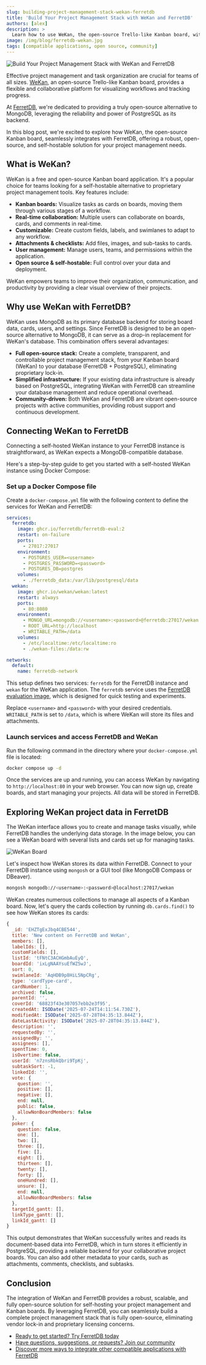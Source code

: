```yaml
---
slug: building-project-management-stack-wekan-ferretdb
title: 'Build Your Project Management Stack with WeKan and FerretDB'
authors: [alex]
description: >
  Learn how to use WeKan, the open-source Trello-like Kanban board, with FerretDB, leveraging a reliable PostgreSQL-backed database for your project data.
image: /img/blog/ferretdb-wekan.jpg
tags: [compatible applications, open source, community]
---
```


![Build Your Project Management Stack with WeKan and FerretDB](/img/blog/ferretdb-wekan.jpg)

Effective project management and task organization are crucial for teams of all sizes.
[WeKan](https://wekan.fi/), an open-source Trello-like Kanban board, provides a flexible and collaborative platform for visualizing workflows and tracking progress.

<!--truncate-->

At [FerretDB](https://www.ferretdb.com/), we're dedicated to providing a truly open-source alternative to MongoDB, leveraging the reliability and power of PostgreSQL as its backend.

In this blog post, we're excited to explore how WeKan, the open-source Kanban board, seamlessly integrates with FerretDB, offering a robust, open-source, and self-hostable solution for your project management needs.

## What is WeKan?

WeKan is a free and open-source Kanban board application.
It's a popular choice for teams looking for a self-hostable alternative to proprietary project management tools.
Key features include:

- **Kanban boards:** Visualize tasks as cards on boards, moving them through various stages of a workflow.
- **Real-time collaboration:** Multiple users can collaborate on boards, cards, and comments in real-time.
- **Customizable:** Create custom fields, labels, and swimlanes to adapt to any workflow.
- **Attachments & checklists:** Add files, images, and sub-tasks to cards.
- **User management:** Manage users, teams, and permissions within the application.
- **Open source & self-hostable:** Full control over your data and deployment.

WeKan empowers teams to improve their organization, communication, and productivity by providing a clear visual overview of their projects.

## Why use WeKan with FerretDB?

WeKan uses MongoDB as its primary database backend for storing board data, cards, users, and settings.
Since FerretDB is designed to be an open-source alternative to MongoDB, it can serve as a drop-in replacement for WeKan's database.
This combination offers several advantages:

- **Full open-source stack:** Create a complete, transparent, and controllable project management stack, from your Kanban board (WeKan) to your database (FerretDB + PostgreSQL), eliminating proprietary lock-in.
- **Simplified infrastructure:** If your existing data infrastructure is already based on PostgreSQL, integrating WeKan with FerretDB can streamline your database management and reduce operational overhead.
- **Community-driven:** Both WeKan and FerretDB are vibrant open-source projects with active communities, providing robust support and continuous development.

## Connecting WeKan to FerretDB

Connecting a self-hosted WeKan instance to your FerretDB instance is straightforward, as WeKan expects a MongoDB-compatible database.

Here's a step-by-step guide to get you started with a self-hosted WeKan instance using Docker Compose:

### Set up a Docker Compose file

Create a `docker-compose.yml` file with the following content to define the services for WeKan and FerretDB:

```yaml
services:
  ferretdb:
    image: ghcr.io/ferretdb/ferretdb-eval:2
    restart: on-failure
    ports:
      - 27017:27017
    environment:
      - POSTGRES_USER=<username>
      - POSTGRES_PASSWORD=<password>
      - POSTGRES_DB=postgres
    volumes:
      - ./ferretdb_data:/var/lib/postgresql/data
  wekan:
    image: ghcr.io/wekan/wekan:latest
    restart: always
    ports:
      - 80:8080
    environment:
      - MONGO_URL=mongodb://<username>:<password>@ferretdb:27017/wekan
      - ROOT_URL=http://localhost
      - WRITABLE_PATH=/data
    volumes:
      - /etc/localtime:/etc/localtime:ro
      - ./wekan-files:/data:rw

networks:
  default:
    name: ferretdb-network
```

This setup defines two services: `ferretdb` for the FerretDB instance and `wekan` for the WeKan application.
The `ferretdb` service uses the [FerretDB evaluation image](https://docs.ferretdb.io/installation/evaluation/), which is designed for quick testing and experiments.

Replace `<username>` and `<password>` with your desired credentials.
`WRITABLE_PATH` is set to `/data`, which is where WeKan will store its files and attachments.

### Launch services and access FerretDB and WeKan

Run the following command in the directory where your `docker-compose.yml` file is located:

```sh
docker compose up -d
```

Once the services are up and running, you can access WeKan by navigating to `http://localhost:80` in your web browser.
You can now sign up, create boards, and start managing your projects.
All data will be stored in FerretDB.

## Exploring WeKan project data in FerretDB

The WeKan interface allows you to create and manage tasks visually, while FerretDB handles the underlying data storage.
In the image below, you can see a WeKan board with several lists and cards set up for managing tasks.

![WeKan Board](/img/blog/wekan-board.png)

Let's inspect how WeKan stores its data within FerretDB.
Connect to your FerretDB instance using `mongosh` or a GUI tool (like MongoDB Compass or DBeaver).

```sh
mongosh mongodb://<username>:<password>@localhost:27017/wekan
```

WeKan creates numerous collections to manage all aspects of a Kanban board.
Now, let's query the cards collection by running `db.cards.find()` to see how WeKan stores its cards:

```js
{
  _id: 'EHZTgExJbq4CBE544',
  title: 'New content on FerretDB and WeKan',
  members: [],
  labelIds: [],
  customFields: [],
  listId: 'tFNtC3ACHGmbAuEyQ',
  boardId: 'ixLgNAAYsuEfWZ5wJ',
  sort: 0,
  swimlaneId: 'AqHDB9p8HiL5NpCRg',
  type: 'cardType-card',
  cardNumber: 1,
  archived: false,
  parentId: '',
  coverId: '68823f43e307057ebb2e3f95',
  createdAt: ISODate('2025-07-24T14:11:54.730Z'),
  modifiedAt: ISODate('2025-07-28T04:35:13.844Z'),
  dateLastActivity: ISODate('2025-07-28T04:35:13.844Z'),
  description: '',
  requestedBy: '',
  assignedBy: '',
  assignees: [],
  spentTime: 0,
  isOvertime: false,
  userId: 'n7znsRbkQbri9TpKj',
  subtaskSort: -1,
  linkedId: '',
  vote: {
    question: '',
    positive: [],
    negative: [],
    end: null,
    public: false,
    allowNonBoardMembers: false
  },
  poker: {
    question: false,
    one: [],
    two: [],
    three: [],
    five: [],
    eight: [],
    thirteen: [],
    twenty: [],
    forty: [],
    oneHundred: [],
    unsure: [],
    end: null,
    allowNonBoardMembers: false
  },
  targetId_gantt: [],
  linkType_gantt: [],
  linkId_gantt: []
}
```

This output demonstrates that WeKan successfully writes and reads its document-based data into FerretDB, which in turn stores it efficiently in PostgreSQL, providing a reliable backend for your collaborative project boards.
You can also add other metadata to your cards, such as attachments, comments, checklists, and subtasks.

## Conclusion

The integration of WeKan and FerretDB provides a robust, scalable, and fully open-source solution for self-hosting your project management and Kanban boards.
By leveraging FerretDB, you can seamlessly build a complete project management stack that is fully open-source, eliminating vendor lock-in and proprietary licensing concerns.

- [Ready to get started? Try FerretDB today](https://github.com/FerretDB/FerretDB)
- [Have questions, suggestions, or requests? Join our community](https://docs.ferretdb.io/#community)
- [Discover more ways to integrate other compatible applications with FerretDB](https://docs.ferretdb.io/compatible-applications)
